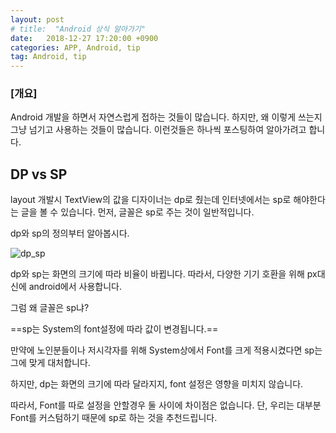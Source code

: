 ```yaml
---
layout: post
# title:  "Android 상식 알아가기"
date:   2018-12-27 17:20:00 +0900
categories: APP, Android, tip
tag: Android, tip
---
```


### [개요]

Android 개발을 하면서 자연스럽게 접하는 것들이 많습니다. 하지만, 왜 이렇게 쓰는지 그냥 넘기고 사용하는 것들이 많습니다. 이런것들은 하나씩 포스팅하여 알아가려고 합니다.

## DP vs SP

layout 개발시 TextView의 값을 디자이너는 dp로 줬는데 인터넷에서는 sp로 해야한다는 글을 볼 수 있습니다.
먼저, 글꼴은 sp로 주는 것이 일반적입니다.

dp와 sp의 정의부터 알아봅시다.

![dp_sp](https://quarl894.github.io/assets/posts/20181227/dp_sp.png)

dp와 sp는 화면의 크기에 따라 비율이 바뀝니다. 따라서, 다양한 기기 호환을 위해 px대신에 android에서 사용합니다.

그럼 왜 글꼴은 sp냐?

==sp는 System의 font설정에 따라 값이 변경됩니다.==

만약에 노인분들이나 저시각자를 위해 System상에서 Font를 크게 적용시켰다면 sp는 그에 맞게 대처합니다.

하지만, dp는 화면의 크기에 따라 달라지지, font 설정은 영향을 미치지 않습니다.

따라서, Font를 따로 설정을 안할경우 둘 사이에 차이점은 없습니다. 단, 우리는 대부분 Font를 커스텀하기 때문에 sp로 하는 것을 추천드립니다.


